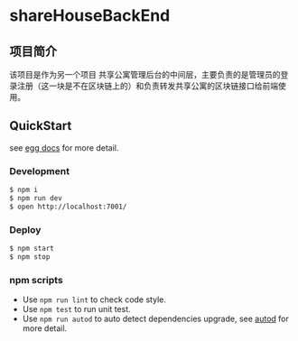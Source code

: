 # shareHouseBackEnd

## 项目简介

该项目是作为另一个项目 共享公寓管理后台的中间层，主要负责的是管理员的登录注册（这一块是不在区块链上的）和负责转发共享公寓的区块链接口给前端使用。

## QuickStart

<!-- add docs here for user -->

see [egg docs][egg] for more detail.

### Development

```bash
$ npm i
$ npm run dev
$ open http://localhost:7001/
```

### Deploy

```bash
$ npm start
$ npm stop
```

### npm scripts

- Use `npm run lint` to check code style.
- Use `npm test` to run unit test.
- Use `npm run autod` to auto detect dependencies upgrade, see [autod](https://www.npmjs.com/package/autod) for more detail.

[egg]: https://eggjs.org
